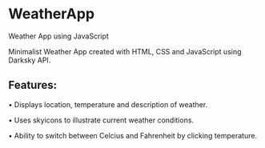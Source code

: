 # WeatherApp
Weather App using JavaScript

Minimalist Weather App created with HTML, CSS and JavaScript using Darksky API.

## Features:

• Displays location, temperature and description of weather.

• Uses skyicons to illustrate current weather conditions.

• Ability to switch between Celcius and Fahrenheit by clicking temperature.
